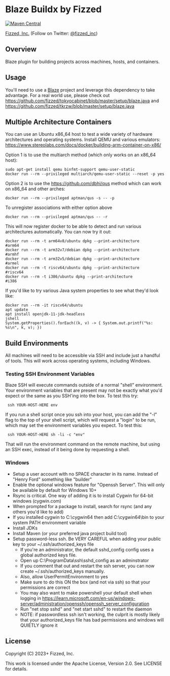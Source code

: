 # Blaze Buildx by Fizzed

[![Maven Central](https://img.shields.io/maven-central/v/com.fizzed/blaze-buildx?style=flat-square)](https://mvnrepository.com/artifact/com.fizzed/blaze-buildx)

[Fizzed, Inc.](http://fizzed.com) (Follow on Twitter: [@fizzed_inc](http://twitter.com/fizzed_inc))

## Overview

Blaze plugin for building projects across machines, hosts, and containers.

## Usage

You'll need to use a [Blaze](https://github.com/fizzed/blaze) project and leverage this dependency to take advantage.
For a real world use, please check out https://github.com/fizzed/tokyocabinet/blob/master/setup/blaze.java and
https://github.com/fizzed/tkrzw/blob/master/setup/blaze.java

## Multiple Architecture Containers

You can use an Ubuntu x86_64 host to test a wide variety of hardware architectures and operating systems.
Install QEMU and various emulators: https://www.stereolabs.com/docs/docker/building-arm-container-on-x86/

Option 1 is to use the multiarch method (which only works on an x86_64 host):

    sudo apt-get install qemu binfmt-support qemu-user-static
    docker run --rm --privileged multiarch/qemu-user-static --reset -p yes

Option 2 is to use the https://github.com/dbhi/qus method which can work on x86_64 and other arches:

    docker run --rm --privileged aptman/qus -s -- -p 

To unregister associations with either option above

    docker run --rm --privileged aptman/qus -- -r

This will now register docker to be able to detect and run various architectures automatically. You can now try it out:

    docker run --rm -t arm64v8/ubuntu dpkg --print-architecture       #arm64
    docker run --rm -t arm32v7/debian dpkg --print-architecture       #armhf
    docker run --rm -t arm32v5/debian dpkg --print-architecture       #armel
    docker run --rm -t riscv64/ubuntu dpkg --print-architecture       #riscv64
    docker run --rm -t i386/ubuntu dpkg --print-architecture          #i386

If you'd like to try various Java system properties to see what they'd look like:

    docker run --rm -it riscv64/ubuntu
    apt update
    apt install openjdk-11-jdk-headless
    jshell
    System.getProperties().forEach((k, v) -> { System.out.printf("%s: %s\n", k, v); })

## Build Environments

All machines will need to be accessible via SSH and include just a handful of tools. This will work across operating
systems, including Windows.

### Testing SSH Environment Variables

Blaze SSH will execute commands outside of a normal "shell" environment. Your environment variables that are present
may not be exactly what you'd expect or the same as you SSH'ing into the box.  To test this try:

     ssh YOUR-HOST-HERE env

If you run a shell script once you ssh into your host, you can add the "-l" flag to the top of your shell script, which
will request a "login" to be run, which may set the environment variables you expect. To test this:

     ssh YOUR-HOST-HERE sh -li -c "env"

That will run the environment command on the remote machine, but using an SSH exec, instead of it being done by 
requesting a shell.

### Windows

 - Setup a user account with no SPACE character in its name. Instead of "Henry Ford" something like "builder"
 - Enable the optional windows feature for "Openssh Server". This will only be available by default for Windows 10+
 - Rsync is critical. One way of adding it is to install Cygwin for 64-bit windows (cygwin.com)
 - When prompted for a package to install, search for rsync (and any others you'd like to add)
 - If you installed cygwin to C:\cygwin64 then add C:\cygwin64\bin to your system PATH environment variable
 - Install JDKs
 - Install Maven (or your preferred java project build tool)
 - Setup password-less ssh. Be VERY CAREFUL when adding your public key to your ~/.ssh/authorized_keys file
   - If you're an administrator, the default sshd_config config uses a global authorized keys file.
   - Open up C:\ProgramData\ssh\sshd_config as an adminstrator
   - If you comment that out and restart the ssh server, you can now create ~/.ssh/authorized_keys manually.
   - Also, allow UserPermitEnvironment to yes
   - Make sure to do this ON the box (and not via ssh) so that your permissions are correct
   - You may also want to make powershell your default shell when logging in https://learn.microsoft.com/en-us/windows-server/administration/openssh/openssh_server_configuration
   - Run "net stop sshd" and "net start sshd" to restart the daemon
   - NOTE: if passwordless ssh isn't working, the culprit is mostly likely that your authorized_keys file has bad permissions and windows will QUIETLY ignore it

## License

Copyright (C) 2023+ Fizzed, Inc.

This work is licensed under the Apache License, Version 2.0. See LICENSE for details.